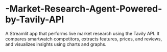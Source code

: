 # -Market-Research-Agent-Powered-by-Tavily-API
A Streamlit app that performs live market research using the Tavily API. It compares smartwatch competitors, extracts features, prices, and reviews, and visualizes insights using charts and graphs.
